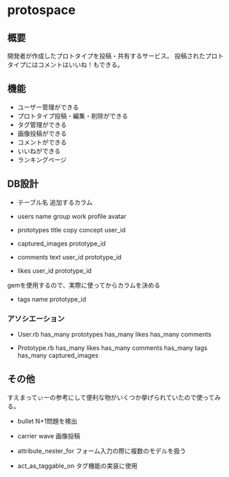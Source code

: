# protospace

## 概要
開発者が作成したプロトタイプを投稿・共有するサービス。
投稿されたプロトタイプにはコメントはいいね！もできる。

## 機能
- ユーザー管理ができる
- プロトタイプ投稿・編集・削除ができる
- タグ管理ができる
- 画像投稿ができる
- コメントができる
- いいねができる
- ランキングページ

## DB設計
- テーブル名
追加するカラム

- users
name
group
work
profile
avatar

- prototypes
title
copy
concept
user_id

- captured_images
prototype_id

- comments
text
user_id
prototype_id

- likes
user_id
prototype_id

gemを使用するので、実際に使ってからカラムを決める
- tags
name
prototype_id

### アソシエーション
- User.rb
has_many prototypes
has_many likes
has_many comments

- Prototype.rb
has_many likes
has_many comments
has_many tags
has_many captured_images

## その他
すえまってぃーの参考にして便利な物がいくつか挙げられていたので使ってみる。
- bullet
N+1問題を検出
- carrier wave
画像投稿

- attribute_nester_for
フォーム入力の際に複数のモデルを扱う

- act_as_taggable_on
タグ機能の実装に使用
